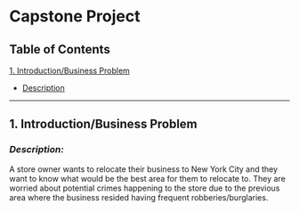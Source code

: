 
# Capstone Project


## Table of Contents
[1. Introduction/Business Problem](#heading)

+ [Description](#sub-heading)


---
<!-- toc -->

## 1. Introduction/Business Problem

### _Description:_

A store owner wants to relocate their business to New York City and they want to know what would be the best area for them to relocate to. They are worried about potential crimes happening to the store due to the previous area where the business resided having frequent robberies/burglaries.

